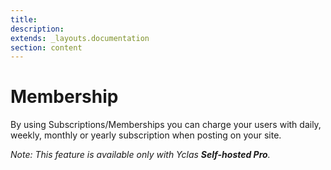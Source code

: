 ```yaml
---
title:
description:
extends: _layouts.documentation
section: content
---
```


# Membership

By using Subscriptions/Memberships you can charge your users with daily, weekly, monthly or yearly subscription when posting on your site. 

*Note: This feature is available only with Yclas **Self-hosted Pro**.*
